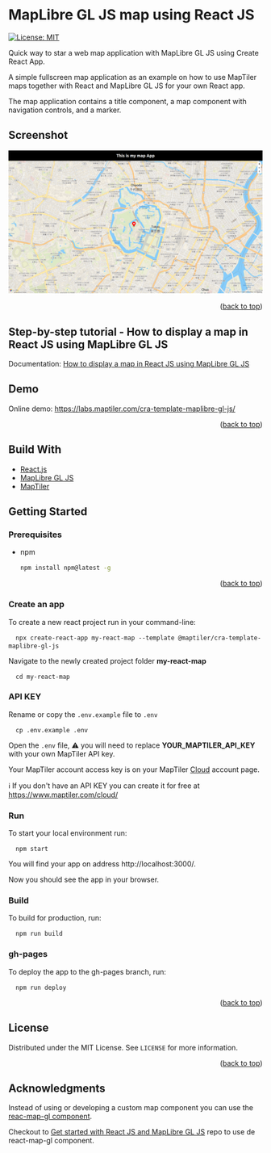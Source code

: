 # MapLibre GL JS map using React JS

[![License: MIT](https://img.shields.io/badge/License-MIT-yellow.svg)](https://opensource.org/licenses/MIT)

Quick way to star a web map application with MapLibre GL JS using Create React App.

A simple fullscreen map application as an example on how to use MapTiler maps together with React and MapLibre GL JS for your own React app.

The map application contains a title component, a map component with navigation controls, and a marker.

## Screenshot

![react maplibre template](/assets/react-maplibre-template.png "React Maplibre template")

<p align="right">(<a href="#top">back to top</a>)</p>

## Step-by-step tutorial - How to display a map in React JS using MapLibre GL JS

Documentation: [How to display a map in React JS using MapLibre GL JS](https://documentation.maptiler.com/hc/en-us/articles/4405444890897-how-to-display-maplibre-gl-js-map-using-react-js?utm_medium=referral&utm_source=github&utm_campaign=2022-05%20%7C%20js%20frameworks%20%7C%20react)

## Demo

Online demo: https://labs.maptiler.com/cra-template-maplibre-gl-js/

<p align="right">(<a href="#top">back to top</a>)</p>

## Build With

* [React.js](https://reactjs.org/)
* [MapLibre GL JS](https://maplibre.org/)
* [MapTiler](https://www.maptiler.com/)

## Getting Started

### Prerequisites

* npm
  ```sh
  npm install npm@latest -g
  ```

<p align="right">(<a href="#top">back to top</a>)</p>

### Create an app

To create a new react project run in your command-line:

```
  npx create-react-app my-react-map --template @maptiler/cra-template-maplibre-gl-js
```

Navigate to the newly created project folder **my-react-map**

```
  cd my-react-map
```

### API KEY

Rename or copy the `.env.example` file to `.env`

```
  cp .env.example .env
```

Open the `.env` file, :warning: you will need to replace **YOUR_MAPTILER_API_KEY** with your own MapTiler API key.

Your MapTiler account access key is on your MapTiler [Cloud](https://cloud.maptiler.com/account/keys/) account page. 

:information_source: If you don't have an API KEY you can create it for free at https://www.maptiler.com/cloud/

### Run

To start your local environment run: 

```
  npm start
``` 

You will find your app on address http://localhost:3000/.

Now you should see the app in your browser.

### Build

To build for production, run: 
```
  npm run build
``` 

### gh-pages

To deploy the app to the gh-pages branch, run:
```
  npm run deploy
```

<p align="right">(<a href="#top">back to top</a>)</p>

<!-- LICENSE -->
## License

Distributed under the MIT License. See `LICENSE` for more information.

<p align="right">(<a href="#top">back to top</a>)</p>

<!-- ACKNOWLEDGMENTS -->
## Acknowledgments

Instead of using or developing a custom map component you can use the [reac-map-gl component](http://visgl.github.io/react-map-gl/docs/get-started/get-started#using-with-a-mapbox-gl-fork).

Checkout to [Get started with React JS and MapLibre GL JS](https://github.com/maptiler/get-started-react-maplibre-gl-js) repo to use de react-map-gl component.
